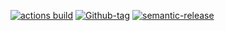 [![actions build](https://img.shields.io/github/actions/workflow/status/scudella/portfolio-actions/image.yaml?branch=main)](https://github.com/scudella/portfolio-actions/actions/workflows/image.yml)
[![Github-tag](https://img.shields.io/github/v/tag/scudella/portfolio-actions)](https://portfolio.scudella.net.br)
[![semantic-release](https://img.shields.io/badge/%20%20%F0%9F%93%A6%F0%9F%9A%80-semantic--release-e10079.svg)](https://github.com/semantic-release/semantic-release)
